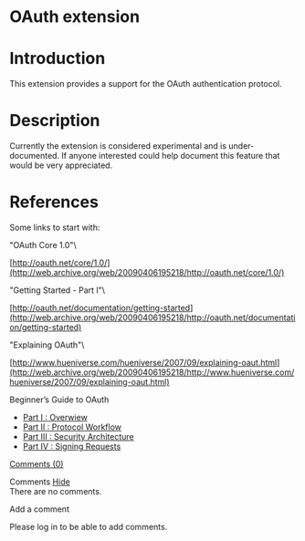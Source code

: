 OAuth extension
===============

Introduction
============

This extension provides a support for the OAuth authentication protocol.

Description
===========

Currently the extension is considered experimental and is
under-documented. If anyone interested could help document this feature
that would be very appreciated.

References
==========

Some links to start with:

"OAuth Core 1.0"\

[http://oauth.net/core/1.0/](http://web.archive.org/web/20090406195218/http://oauth.net/core/1.0/)

"Getting Started - Part I"\

[http://oauth.net/documentation/getting-started](http://web.archive.org/web/20090406195218/http://oauth.net/documentation/getting-started)

"Explaining OAuth"\

[http://www.hueniverse.com/hueniverse/2007/09/explaining-oaut.html](http://web.archive.org/web/20090406195218/http://www.hueniverse.com/hueniverse/2007/09/explaining-oaut.html)

Beginner’s Guide to OAuth

-   [Part I :
    Overwiew](http://web.archive.org/web/20090406195218/http://www.hueniverse.com/hueniverse/2007/10/beginners-guide.html)
-   [Part II : Protocol
    Workflow](http://web.archive.org/web/20090406195218/http://www.hueniverse.com/hueniverse/2007/10/beginners-gui-1.html)
-   [Part III : Security
    Architecture](http://web.archive.org/web/20090406195218/http://www.hueniverse.com/hueniverse/2008/10/beginners-guide.html)
-   [Part IV : Signing
    Requests](http://web.archive.org/web/20090406195218/http://www.hueniverse.com/hueniverse/2008/10/beginners-gui-1.html)

[Comments
(0)](http://web.archive.org/web/20090406195218/http://wiki.restlet.org/docs_1.1/13-restlet/28-restlet/80-restlet.html#)

Comments
[Hide](http://web.archive.org/web/20090406195218/http://wiki.restlet.org/docs_1.1/13-restlet/28-restlet/80-restlet.html#)
\
There are no comments.

Add a comment

Please log in to be able to add comments.
